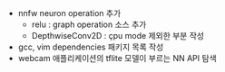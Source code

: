 - nnfw neuron operation 추가
  - relu : graph operation 소스 추가
  - DepthwiseConv2D : çpu mode 제외한 부분 작성
- gcc, vim dependencies 패키지 목록 작성
- webcam 애플리케이션의 tflite 모델이 부르는 NN API 탐색
